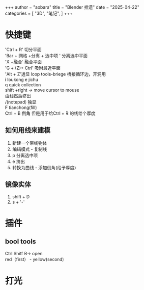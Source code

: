 +++
author = "aobara"
title = "Blender 拾遗"
date = "2025-04-22"
categories = [
    "3D",
    "笔记",
]
+++
# 快捷键
'Ctrl + R' 切分平面  
'Bar + 网格 +分离 + 选中项 ' 分离选中平面  
'X +融合' 融合平面  
'G + (Z)+ Ctrl' 吸附最近平面  
'Alt + Z'透显
 loop tools-briege 桥接循环边，开洞用  
 i loukong  e jichu  
 q quick collection  
 shift +right -> move cursor to mouse  
由线然后挤出  
/(notepad)  独显  
F tianchong(fill)  
Ctrl + B 倒角 但是用于给Ctrl + R 的线给个厚度  
## 如何用线来建模
1. 新建一个带线物体  
2. 编辑模式 - 复制线   
3. p 分离选中项  
4. e 挤出  
5. 转换为曲线 - 添加倒角(给予厚度)  

## 镜像实体
1. shift + D  
2. s + '-'  
 # 插件
 ## bool tools
 Ctrl Shitf B-> open  
 red（first） - yellow(second)  
 # 打光
